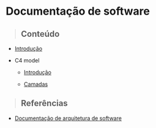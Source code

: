 # Documentação de software

> ## **Conteúdo**

- [Introdução](/software-documentation/software-architecture/introduction.md)

- C4 model

  - [Introdução](/software-documentation/software-architecture/c4-model/introduction.md)

  - [Camadas](/software-documentation/software-architecture/c4-model/layers.md)

> ## **Referências**

- [Documentação de arquitetura de software](/software-documentation/software-architecture/references.md)

